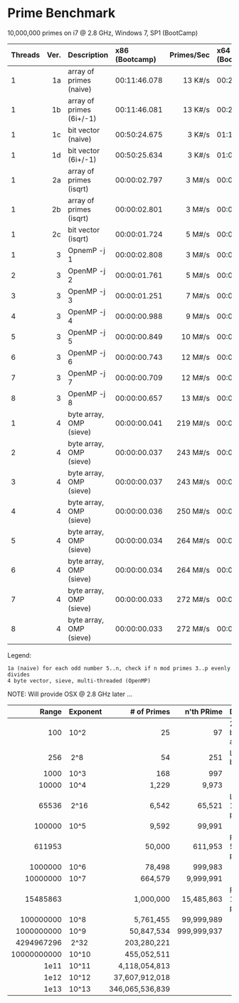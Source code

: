# Prime Benchmark

10,000,000 primes on i7 @ 2.8 GHz, Windows 7, SP1 (BootCamp)

|Threads|Ver.|Description           | x86 (Bootcamp)|Primes/Sec| x64 (Bootcamp)|Primes/Sec| OSX 10.10 i7 @ 2.6 GHz |Primes/Sec |
|:------|---:|:---------------------|:--------------|---------:|:--------------|---------:|:-----------------------|----------:|
|1      |1a|array of primes (naive) |  00:11:46.078 | 13 K#/s  |  00:26:42.294 | 6 K#/s   | | |
|1      |1b|array of primes (6i+/-1)|  00:11:46.081 | 13 K#/s  |  00:26:33.725 | 6 K#/s   | | |
|1      |1c|bit vector      (naive) |  00:50:24.675 | 3 K#/s   |  01:10:36.804 | 2 K#/s   | | |
|1      |1d|bit vector      (6i+/-1)|  00:50:25.634 | 3 K#/s   |  01:03:52.921 | 2 K#/s   | | |
|1      |2a|array of primes (isqrt) |  00:00:02.797 | 3 M#/s   |  00:00:06.272 | 1 M#/s   | 00:00:06.652 | 1 M#/s |
|1      |2b|array of primes (isqrt) |  00:00:02.801 | 3 M#/s   |  00:00:06.269 | 1 M#/s   | 00:00:06.612 | 1 M#/s |
|1      |2c|bit vector      (isqrt) |  00:00:01.724 | 5 M#/s   |  00:00:02.682 | 3 M#/s   | 00:00:01.574 | 5 M#/s |
|1      | 3|OpnemP -j 1             |  00:00:02.808 | 3 M#/s   |  00:00:06.297 | 1 M#/s   | 00:00:06.567 | 1 M#/s |
|2      | 3|OpenMP -j 2             |  00:00:01.761 | 5 M#/s   |  00:00:03.931 | 2 M#/s   | 00:00:04.141 | 2 M#/s |
|3      | 3|OpenMP -j 3             |  00:00:01.251 | 7 M#/s   |  00:00:02.760 | 3 M#/s   | 00:00:02.948 | 3 M#/s |
|4      | 3|OpenMP -j 4             |  00:00:00.988 | 9 M#/s   |  00:00:02.150 | 4 M#/s   | 00:00:02.326 | 3 M#/s |
|5      | 3|OpenMP -j 5             |  00:00:00.849 | 10 M#/s  |  00:00:01.776 | 5 M#/s   | 00:00:02.035 | 4 M#/s |
|6      | 3|OpenMP -j 6             |  00:00:00.743 | 12 M#/s  |  00:00:01.549 | 5 M#/s   | 00:00:02.186 | 4 M#/s |
|7      | 3|OpenMP -j 7             |  00:00:00.709 | 12 M#/s  |  00:00:01.383 | 6 M#/s   | 00:00:02.383 | 3 M#/s |
|8      | 3|OpenMP -j 8             |  00:00:00.657 | 13 M#/s  |  00:00:01.244 | 7 M#/s   | 00:00:02.404 | 3 M#/s |
|1      | 4|byte array, OMP (sieve)|  00:00:00.041 | 219 M#/s |  00:00:00.041 | 219 M#/s | | |
|2      | 4|byte array, OMP (sieve)|  00:00:00.037 | 243 M#/s |  00:00:00.037 | 243 M#/s | | |
|3      | 4|byte array, OMP (sieve)|  00:00:00.037 | 243 M#/s |  00:00:00.035 | 257 M#/s | | |
|4      | 4|byte array, OMP (sieve)|  00:00:00.036 | 250 M#/s |  00:00:00.035 | 257 M#/s | | |
|5      | 4|byte array, OMP (sieve)|  00:00:00.034 | 264 M#/s |  00:00:00.035 | 257 M#/s | | |
|6      | 4|byte array, OMP (sieve)|  00:00:00.034 | 264 M#/s |  00:00:00.034 | 264 M#/s | | |
|7      | 4|byte array, OMP (sieve)|  00:00:00.033 | 272 M#/s |  00:00:00.032 | 281 M#/s | | |
|8      | 4|byte array, OMP (sieve)|  00:00:00.033 | 272 M#/s |  00:00:00.033 | 272 M#/s | | |

Legend:

    1a (naive) for each odd number 5..n, check if n mod primes 3..p evenly divides
    4 byte vector, sieve, multi-threaded (OpenMP)

NOTE: Will provide OSX @ 2.8 GHz later ...


| Range     |Exponent  | # of Primes   | n'th PRime | Description                 | 1a H:Min:Sec | 1d (H:M:S)   | 2a (H:M:S)   | 4 (H:M:S) |
|----------:|:---------|--------------:|-----------:|:----------------------------|:-------------|:-------------|:-------------|:----------|
|        100|     10^2 |             25|          97| 25 primes between 1 and 100 | ||||
|        256|&nbsp;2^8 |             54|         251| Largest 8-bit prime         | ||||
|       1000|     10^3 |            168|         997|                             | ||||
|      10000|     10^4 |          1,229|       9,973|                             | ||||
|      65536|&nbsp;2^16|          6,542|      65,521| Largest 16-bit prime        | ||||
|     100000|     10^5 |          9,592|      99,991|                             | ||||
|     611953|          |         50,000|     611,953| First 50,5000 primes        | 00:00:09.071 | 00:00:19.983 | 00:00:00.122 | 00:00:00.002 |
|    1000000|     10^6 |         78,498|     999,983|                             | 00:00:22.389 | 00:00:49.865 | 00:00:00.243 | 00:00:00.004 |
|   10000000|     10^7 |        664,579|   9,999,991|                             | 00:26:42.294 |                | 00:00:06.254 | 00:00:00.036 |
|   15485863|          |      1,000,000|  15,485,863| First 1,000,000 primes      | 01:00:20.988 |              | 00:00:11.646 | 00:00:00.059 |
|  100000000|     10^8 |      5,761,455|  99,999,989|                             |              |              |              | 00:00:00.491 |
| 1000000000|     10^9 |     50,847,534| 999,999,937|                             |              |              |              | 00:00:10.580 |
| 4294967296|&nbsp;2^32|    203,280,221|            |                             | ||||
|10000000000|     10^10|    455,052,511|            |                             | ||||
|       1e11|     10^11|  4,118,054,813|            |                             | ||||
|       1e12|     10^12| 37,607,912,018|            |                             | ||||
|       1e13|     10^13|346,065,536,839|            |                             | ||||
